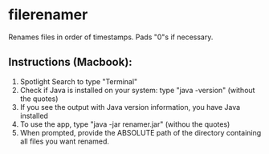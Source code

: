 # filerenamer
Renames files in order of timestamps.  Pads "0"s if necessary.

## Instructions (Macbook):
  1. Spotlight Search to type "Terminal"
  2. Check if Java is installed on your system: type "java -version" (without the quotes)
  3. If you see the output with Java version information, you have Java installed
  4. To use the app, type "java -jar renamer.jar" (withou the quotes)
  5. When prompted, provide the ABSOLUTE path of the directory containing all files you want renamed.